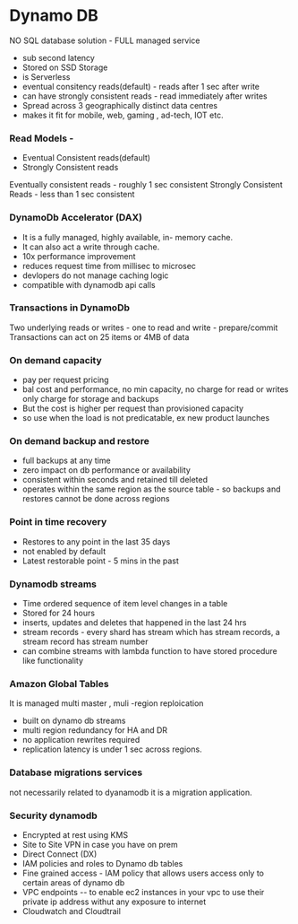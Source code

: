 # Dynamo DB
NO SQL database solution - FULL managed service
- sub second latency
- Stored on SSD Storage
- is Serverless
- eventual consitency reads(default) - reads after 1 sec after write
- can have strongly consistent reads - read immediately after writes
- Spread across 3 geographically distinct data centres
- makes it fit for mobile, web, gaming , ad-tech, IOT etc.

### Read Models -

- Eventual Consistent reads(default)
- Strongly Consistent reads

Eventually consistent reads - roughly 1 sec consistent
Strongly Consistent Reads - less than 1 sec consistent

### DynamoDb Accelerator (DAX)
- It is a fully managed, highly available, in- memory cache. 
- It can also act a write through cache.
- 10x performance improvement
- reduces request time from millisec to microsec
- devlopers do not manage caching logic 
- compatible with dynamodb api calls

### Transactions in DynamoDb
Two underlying reads or writes - one to read and write - prepare/commit
Transactions can act on 25 items or 4MB of data

### On demand capacity
- pay per request pricing
- bal cost and performance, no min capacity, no charge for read or writes only charge for storage and backups
- But the cost is higher per request than provisioned capacity
- so use when the load is not predicatable, ex new product launches

### On demand backup and restore

- full backups at any time
- zero impact on db performance or availability
- consistent within seconds and retained till deleted 
- operates within the same region as the source table - so backups and restores cannot be done across regions

### Point in time recovery
- Restores to any point in the last 35 days
- not enabled by default
- Latest restorable point - 5 mins in the past

### Dynamodb streams

- Time ordered sequence of item level changes in a table
- Stored for 24 hours
- inserts, updates and deletes that happened in the last 24 hrs
- stream records - every shard has stream which has stream records, a stream record has stream number
- can combine streams with lambda function to have stored procedure like functionality

### Amazon Global Tables
It is managed multi master , muli -region reploication
- built on dynamo db streams
- multi region redundancy for HA and DR
- no application rewrites required
- replication latency is under 1 sec across regions.

### Database migrations services
not necessarily related to dyanamodb
it is a migration application.

### Security dynamodb

- Encrypted at rest using KMS
- Site to Site VPN in case you have on prem
- Direct Connect (DX)
- IAM policies and roles to Dynamo db tables 
- Fine grained access - IAM policy that allows users access only to certain areas of dynamo db
- VPC endpoints -- to enable ec2 instances in your vpc to use their private ip address withut any exposure to internet
- Cloudwatch and Cloudtrail


